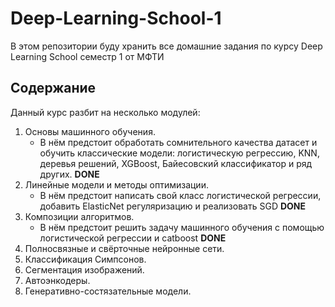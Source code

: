 # Deep-Learning-School-1

В этом репозитории буду хранить все домашние задания по курсу Deep Learning School семестр 1 от МФТИ
## Содержание

Данный курс разбит на несколько модулей:

1. Основы машинного обучения.
	- В нём предстоит обработать сомнительного качества датасет и обучить классические модели: логистическую регрессию, KNN, деревья решений, XGBoost, Байесовский классификатор и ряд других. **DONE**
2. Линейные модели и методы оптимизации.
	- В нём предстоит написать свой класс логистической регрессии, добавить ElasticNet регуляризацию и реализовать SGD **DONE**
3. Композиции алгоритмов.
   	- В нём предстоит решить задачу машинного обучения с помощью логистической регрессии и catboost **DONE**
4. Полносвязные и свёрточные нейронные сети.
5. Классификация Симпсонов.
6. Сегментация изображений.
7. Автоэнкодеры.
8. Генеративно-состязательные модели.
